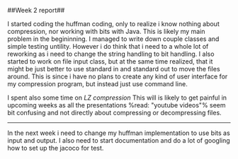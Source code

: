 ##Week 2 report##

I started coding the huffman coding, only to realize i know nothing about compression, nor working with bits with Java.
This is likely my main problem in the begininning.
I managed to write down couple classes and simple testing untility. However i do think that i need to a whole lot of reworking as i need to change the string handling to bit handling.
I also started to work on file input class, but at the same time realized, that it might be just better to use standard in and standard out to move the files around. This is since i have no plans to create any kind of user interface for my compression program, but instead just use command line.

I spent also some time on *LZ compression* This will is likely to get painful in upcoming weeks as all the presentations %read: "youtube videos"% seem bit confusing and not directly about compressing or decompressing files.
***********

In the next week i need to change my huffman implementation to use bits as input and output. I also need to start documentation and do a lot of googling how to set up the jacoco for test.



